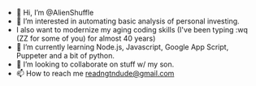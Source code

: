 - 👋 Hi, I’m @AlienShuffle
- 👀 I’m interested in automating basic analysis of personal investing. 
-   I also want to modernize my aging coding skills (I've been typing :wq (ZZ for some of you) for almost 40 years)
- 🌱 I’m currently learning Node.js, Javascript, Google App Script, Puppeter and a bit of python.
- 💞️ I’m looking to collaborate on stuff w/ my son.
- 📫 How to reach me readngtndude@gmail.com

<!---
AlienShuffle/AlienShuffle is a ✨ special ✨ repository because its `README.md` (this file) appears on your GitHub profile.
You can click the Preview link to take a look at your changes.
--->
